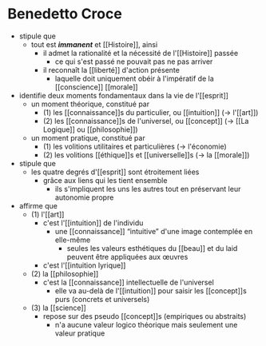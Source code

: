 # Benedetto Croce
- stipule que
  - tout est ***immanent*** et [[Histoire]], ainsi
    - il admet la rationalité et la nécessité de l'[[Histoire]] passée
      - ce qui s'est passé ne pouvait pas ne pas arriver
    - il reconnaît la [[liberté]] d'action présente
      - laquelle doit uniquement obéir à l'impératif de la [[conscience]] [[morale]]
- identifie deux moments fondamentaux dans la vie de l'[[esprit]]
  - un moment théorique, constitué par
    - (1) les [[connaissance]]s du particulier, ou [[intuition]] (→ l'[[art]])
    - (2) les [[connaissance]]s de l'universel, ou [[concept]] (→ [[La Logique]] ou [[philosophie]])
  - un moment pratique, constitué par
      - (1) les volitions utilitaires et particulières (→ l'économie)
      - (2) les volitions [[éthique]]s et [[universelle]]s (→ la [[morale]])
- stipule que
  - les quatre degrés d'[[esprit]] sont étroitement liées
    - grâce  aux liens qui les tient ensemble
      - ils s'impliquent les uns les autres tout en préservant leur autonomie propre
- affirme que
  - (1) l'[[art]]
    - c'est l'[[intuition]] de l'individu
      - une [[connaissance]] “intuitive” d'une image contemplée en elle-même
        - seules les valeurs esthétiques du [[beau]] et du laid peuvent être appliquées aux œuvres
    - c'est l'[[intuition lyrique]]
  - (2) la [[philosophie]]
    - c'est la [[connaissance]] intellectuelle de l'universel
      - elle va au-delà de l'[[intuition]] pour saisir les [[concept]]s purs (concrets et universels)
  - (3) la [[science]]
    - repose sur des pseudo [[concept]]s (empiriques ou abstraits)
      - n'a aucune valeur logico théorique mais seulement une valeur pratique